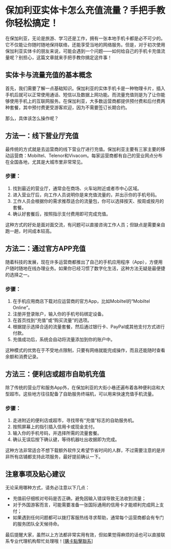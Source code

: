 # 保加利亚实体卡怎么充值流量？手把手教你轻松搞定！

在保加利亚，无论是旅游、学习还是工作，拥有一张本地手机卡都是必不可少的。它不仅能让你随时随地保持联络，还能享受当地的网络服务。但是，对于初次使用保加利亚实体卡的朋友来说，可能会遇到一个问题——如何给自己的手机卡充值流量呢？别担心，这篇文章就来手把手教你搞定这件事！

## 实体卡与流量充值的基本概念

首先，我们需要了解一点基础知识。保加利亚的实体手机卡是一种物理卡片，插入手机后就可以正常使用通话、短信以及数据上网功能。而流量充值则是为了让你能够使用手机上的互联网服务。在保加利亚，大多数运营商都提供预付费和后付费两种套餐，其中预付费更受游客欢迎，因为不需要签订长期合约。

那么，具体该怎么操作呢？

## 方法一：线下营业厅充值

最传统的方式就是去运营商的线下营业厅进行充值。保加利亚主要有三家主要的移动运营商：Mobiltel、Telenor和Vivacom。每家运营商都有自己的营业网点分布在全国各地，尤其是大城市里非常常见。

### 步骤：
1. 找到最近的营业厅，通常会在商场、火车站附近或者市中心区域。
2. 进入营业厅后，向工作人员说明你是来充值流量的，并出示你的手机号码。
3. 工作人员会根据你的需求推荐适合的流量包，你可以选择按天、按周或按月的套餐。
4. 确认好套餐后，按照指示支付费用即可完成充值。

这种方式的好处是面对面交流，有问题可以直接咨询工作人员；但缺点是需要亲自跑一趟，时间成本较高。

## 方法二：通过官方APP充值

随着科技的发展，现在许多运营商都推出了自己的手机应用程序（App），方便用户随时随地在线办理业务。如果你已经习惯了数字化生活，这种方法无疑是最便捷的选择之一。

### 步骤：
1. 在手机应用商店下载对应运营商的官方App，比如Mobiltel的“Mobiltel Online”。
2. 注册并登录账户，输入你的手机号码绑定设备。
3. 在首页找到“充值”或“购买流量”的选项。
4. 根据提示选择合适的流量套餐，然后通过银行卡、PayPal或其他支付方式进行付款。
5. 充值成功后，系统会自动将流量添加到你的账户中。

这种模式的优势在于不受地点限制，只要有网络就能完成操作，而且还能随时查看余额和消费记录。

## 方法三：便利店或超市自助机充值

除了传统的营业厅和服务App外，在保加利亚的大街小巷还遍布着各种便利店和大型超市。这些地方往往配备了自助服务终端机，可以用来快速充值手机流量。

### 步骤：
1. 走进附近的便利店或超市，寻找带有“充值”标志的自助服务机。
2. 按照屏幕上的指引插入信用卡或现金支付。
3. 输入你的手机号码，并选择所需的流量套餐。
4. 确认无误后按下确认键，等待机器吐出收据即为完成。

这种方法非常适合不想下载额外软件又希望节省时间的人群，不过需要注意的是并非所有店铺都支持此项服务，最好提前确认一下。

## 注意事项及贴心建议

无论采用哪种方式，请务必注意以下几点：
- 充值前仔细核对号码是否正确，避免因输入错误导致无法收到流量；
- 对于外国游客而言，可能需要准备一张国际通用的信用卡才能顺利完成网上支付；
- 如果遇到任何问题都可以拨打客服热线寻求帮助，通常每个运营商都会有专门的服务团队全天候待命。

最后提醒大家，虽然以上方法都非常实用有效，但如果觉得麻烦的话也可以直接联系专业代理机构帮忙处理哦！[[購卡點擊聯系](https://t.me/s/esim1088)]